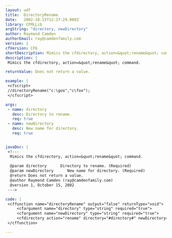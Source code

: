 ```yaml
---
layout: udf
title:  DirectoryRename
date:   2002-10-15T12:37:29.000Z
library: CFMLLib
argString: "directory, newDirectory"
author: Raymond Camden
authorEmail: ray@camdenfamily.com
version: 1
cfVersion: CF6
shortDescription: Mimics the cfdirectory, action=&quot;rename&quot; command.
description: |
 Mimics the cfdirectory, action=&quot;rename&quot; command.

returnValue: Does not return a value.

example: |
 <cfscript>
 //directoryRename("c:\goo","c\foo");
 </cfscript>

args:
 - name: directory
   desc: Directory to rename.
   req: true
 - name: newDirectory
   desc: New name for directory.
   req: true


javaDoc: |
 <!---
  Mimics the cfdirectory, action=&quot;rename&quot; command.
  
  @param directory      Directory to rename. (Required)
  @param newDirectory      New name for directory. (Required)
  @return Does not return a value. 
  @author Raymond Camden (ray@camdenfamily.com) 
  @version 1, October 15, 2002 
 --->

code: |
 <cffunction name="directoryRename" output="false" returnType="void">
     <cfargument name="directory" type="string" required="true">
     <cfargument name="newDirectory" type="string" required="true">
     <cfdirectory action="rename" directory="#directory#" newDirectory="#newDirectory#">
 </cffunction>

---
```


